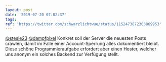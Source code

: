 ```yaml
---
layout: post
date: '2019-07-20 07:02:37'
tags: 
ref: 'https://twitter.com/schwarzlichtwue/status/1152473872303869953'
---
```

[@stesie23](https://twitter.com/stesie23) [@dampfpixel](https://twitter.com/dampfpixel) Konkret soll der Server die neuesten Posts crawlen, damit im Falle einer Account-Sperrung alles dokumentiert bleibt. Diese schöne Programmieraufgabe erfordert aber einen Hoster, welcher uns anonym ein solches Backend zur Verfügung stellt.